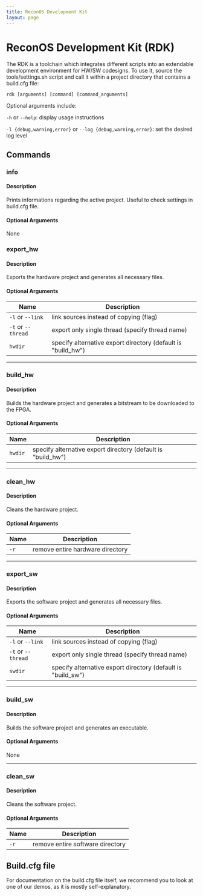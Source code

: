 ```yaml
---
title: ReconOS Development Kit
layout: page
---
```

# ReconOS Development Kit (RDK)
The RDK is a toolchain which integrates different scripts into an extendable development environment for HW/SW codesigns.
To use it, source the tools/settings.sh script and call it within a project directory that contains a build.cfg file:

`rdk [arguments] [command] [command_arguments]`

Optional arguments include:

`-h` or `--help`: display usage instructions

`-l {debug,warning,error}` or `--log {debug,warning,error}`: set the desired log level

## Commands
### info
#### Description
Prints informations regarding the active project. Useful to check settings in build.cfg file.

#### Optional Arguments
None

### export_hw
#### Description
Exports the hardware project and generates all necessary files.

#### Optional Arguments

| Name               | Description                                                  |
|--------------------|--------------------------------------------------------------|
| `-l` or `--link`   | link sources instead of copying (flag)                       |
| `-t` or `--thread` | export only single thread (specify thread name)              |
| `hwdir`            | specify alternative export directory (default is "build_hw") |

- - -

### build_hw
#### Description
Builds the hardware project and generates a bitstream to be downloaded to the FPGA.

#### Optional Arguments

| Name    | Description                                                  |
| ------- | ------------------------------------------------------------ |
| `hwdir` | specify alternative export directory (default is "build_hw") |

- - -

### clean_hw
#### Description
Cleans the hardware project.

#### Optional Arguments

| Name | Description                      |
| ---- | -------------------------------- |
| `-r` | remove entire hardware directory |

- - -

### export_sw
#### Description
Exports the software project and generates all necessary files.

#### Optional Arguments

| Name               | Description                                                  |
| ------------------ | ------------------------------------------------------------ |
| `-l` or `--link`   | link sources instead of copying (flag)                       |
| `-t` or `--thread` | export only single thread (specify thread name)              |
| `swdir`            | specify alternative export directory (default is "build_sw") |

- - -

### build_sw
#### Description
Builds the software project and generates an executable.

#### Optional Arguments
None

- - -

### clean_sw
#### Description
Cleans the software project.

#### Optional Arguments

| Name | Description                      |
| ---- | -------------------------------- |
| `-r` | remove entire software directory |

## Build.cfg file
For documentation on the build.cfg file itself, we recommend you to look at one of our demos, as it is mostly self-explanatory.
